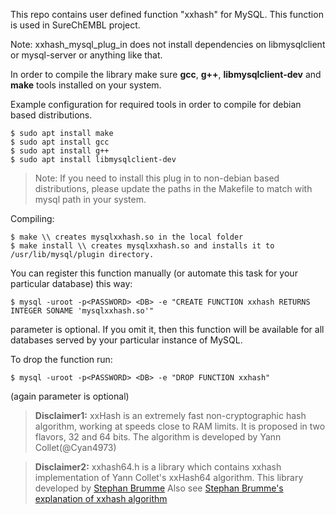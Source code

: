 This repo contains user defined function "xxhash" for MySQL.
This function is used in SureChEMBL project.

Note:
xxhash_mysql_plug_in does not install dependencies on libmysqlclient or mysql-server or anything like that.

In order to compile the library make sure **gcc**, **g++**, **libmysqlclient-dev** and **make** tools installed on your system. 

Example configuration for required tools in order to compile for debian based distributions. 


```console
$ sudo apt install make
$ sudo apt install gcc
$ sudo apt install g++
$ sudo apt install libmysqlclient-dev
```

> Note: If you need to install this plug in to non-debian based distributions, please update the paths in the Makefile to match with mysql path in your system. 

Compiling:
```console
$ make \\ creates mysqlxxhash.so in the local folder
$ make install \\ creates mysqlxxhash.so and installs it to /usr/lib/mysql/plugin directory.
```

You can register this function manually (or automate this task for your particular database)
this way:

```console
$ mysql -uroot -p<PASSWORD> <DB> -e "CREATE FUNCTION xxhash RETURNS INTEGER SONAME 'mysqlxxhash.so'"
```

<DB> parameter is optional. If you omit it, then this function will be available for all
databases served by your particular instance of MySQL.


To drop the function run:
```console
$ mysql -uroot -p<PASSWORD> <DB> -e "DROP FUNCTION xxhash"
```
(again <DB> parameter is optional)


> **Disclaimer1:** xxHash is an extremely fast non-cryptographic hash algorithm, working at speeds close to RAM limits. It is proposed in two flavors, 32 and 64 bits. The algorithm is developed by Yann Collet(@Cyan4973)

> **Disclaimer2:** xxhash64.h is a library which contains xxhash implementation of Yann Collet's xxHash64 algorithm. This library developed by [Stephan Brumme](https://github.com/stbrumme/xxhash) Also see [Stephan Brumme's explanation of xxhash algorithm](https://create.stephan-brumme.com/xxhash/)  
